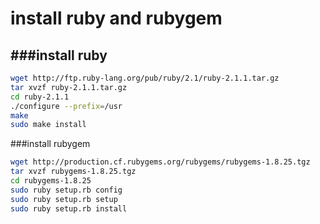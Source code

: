 # install ruby and rubygem



###install ruby
---

```Bash
wget http://ftp.ruby-lang.org/pub/ruby/2.1/ruby-2.1.1.tar.gz
tar xvzf ruby-2.1.1.tar.gz
cd ruby-2.1.1
./configure --prefix=/usr
make
sudo make install
```

###install rubygem

```Bash
wget http://production.cf.rubygems.org/rubygems/rubygems-1.8.25.tgz
tar xvzf rubygems-1.8.25.tgz
cd rubygems-1.8.25
sudo ruby setup.rb config
sudo ruby setup.rb setup
sudo ruby setup.rb install
```